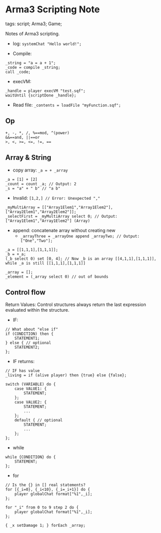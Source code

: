 Arma3 Scripting Note
========================

tags: script; Arma3; Game;

Notes of Arma3 scripting.

* log: `systemChat "Hello world!";`

* Compile:

```
_string = "a = a + 1";
_code = compile _string;
call _code;
```

* execVM:

```
_handle = player execVM "test.sqf";
waitUntil {scriptDone _handle};
```

* Read file: `_contents = loadFile "myFunction.sqf";`

Op
--

```
+, -, *, /, %==mod, ^(power)
&&==and, ||==or
>, <, >=, <=, !=, ==
```

Array & String
--------------
* copy array: `_a = + _array`

```
_a = [1] + [2]
_count = count _a; // Output: 2
_s = "a" + " b" // "a b"
```

* Invalid: `[1,2,] // Error: Unexpected ","`

```
_myMultiArray = [["Array1Elem1","Array1Elem2"],["Array2Elem1","Array2Elem2"]];
_selectFirst = _myMultiArray select 0; // Output: ["Array1Elem1","Array1Elem2"] (Array)
```

* append: concatenate array without creating new
	- `_arrayThree = _arrayOne append _arrayTwo; // Output: ["One","Two"];`

```
_a = [[1,1,1],[1,1,1]];
_b = +_a;
(_b select 0) set [0, 4]; // Now _b is an array [[4,1,1],[1,1,1]], while _a is still [[1,1,1],[1,1,1]]
```

```
_array = [];
_element = (_array select 0) // out of bounds
```

Control flow
------------

Return Values: Control structures always return the last expression evaluated within the structure.

* IF:

```
// What about "else if"
if (CONDITION) then {
	STATEMENT1;
} else { // optional
	STATEMENT2;
};
```

* IF returns:

```
// IF has value
_living = if (alive player) then {true} else {false};
```

```
switch (VARIABLE) do {
    case VALUE1: {
        STATEMENT;
    };
    case VALUE2: {
        STATEMENT;
        ...
    };
	default { // optional
        STATEMENT;
        ...
    };
};
```

* while

```
while {CONDITION} do {
    STATEMENT;
};
```

* for

```
// Is the {} in [] real statements?
for [{_i=0}, {_i<10}, {_i=_i+1}] do {
    player globalChat format["%1",_i];
};

for "_i" from 0 to 9 step 2 do {
    player globalChat format["%1",_i];
};

{ _x setDamage 1; } forEach _array;
```

